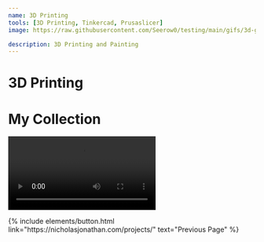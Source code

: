 ```yaml
---
name: 3D Printing
tools: [3D Printing, Tinkercad, Prusaslicer]
image: https://raw.githubusercontent.com/Seerow0/testing/main/gifs/3d-gif.gif

description: 3D Printing and Painting
---
```

# 3D Printing

# My Collection

<video src= "https://github.com/Seerow0/-MK-II-Nicholas-J-Website-/assets/92154813/a94f77ef-5703-4f36-867d-780830f80d3e" controls="controls" style="max-width: 730px;"></video>


<p class="text-center">
{% include elements/button.html link="https://nicholasjonathan.com/projects/" text="Previous Page" %}
</p>
